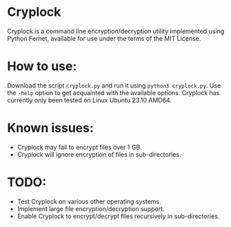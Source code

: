 # Cryplock
Cryplock is a command line encryption/decryption utility implemented using Python Fernet, available for use under the terms of the MIT License.

# How to use:
Download the script ```cryplock.py``` and run it using ```python3 cryplock.py```. Use the ```-help``` option to get acquainted with the available options. Cryplock has currently only been tested on Linux Ubuntu 23.10 AMD64.

# Known issues:
* Cryplock may fail to encrypt files over 1 GB.
* Cryplock will ignore encryption of files in sub-directories.

# TODO:
* Test Cryplock on various other operating systems.
* Implement large file encryption/decryption support.
* Enable Cryplock to encrypt/decrypt files recursively in sub-directories.
